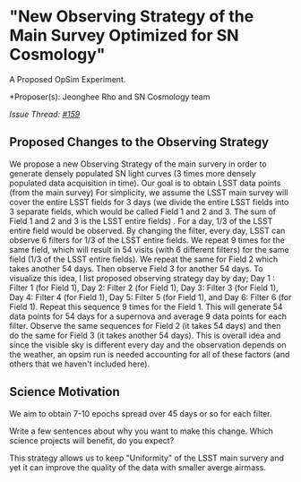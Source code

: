# "New Observing Strategy of the Main Survey Optimized for SN Cosmology"

A Proposed OpSim Experiment.

*Proposer(s): Jeonghee Rho and SN Cosmology team

*Issue Thread: [#159](https://github.com/LSSTScienceCollaborations/ObservingStrategy/issues/159)*


## Proposed Changes to the Observing Strategy

We propose a new Observing Strategy of the main survery in order to generate densely populated SN light curves (3 times more densely populated data acquisition in time). Our goal is to obtain LSST data points (from the main survey)
For simplicity, we assume the LSST main survey will cover the entire LSST fields for 3 days (we divide the entire LSST fields into 3 separate fields, which would be called Field 1 and 2 and 3. The sum of Field 1 and 2 and 3 is the LSST entire fields) . For a day, 1/3 of the LSST entire field would be observed. By changing the filter, every day, LSST can observe 6 filters for 1/3 of the LSST entire fields. We repeat 9 times for the same field, which will result in 54 visits (with 6 different filters) for the same field (1/3 of the LSST entire fields). We repeat the same for Field 2 which takes another 54 days. Then observe Field 3 for another 54 days.
To visualize this idea, I list proposed observing strategy day by day;
Day 1 : Filter 1 (for Field 1), 
Day 2:  Filter 2 (for Field 1),
Day 3:  Filter 3 (for Field 1), 
Day 4:  Filter 4 (for Field 1), 
Day 5:  Filter 5 (for Field 1), and
Day 6:  Filter 6 (for Field 1).
Repeat this sequence 9 times for the Field 1. This will generate 54 data points for 54 days for a supernova and
average 9 data points for each filter. 
Observe the same sequences for Field 2 (it takes 54 days) and then do the same for Field 3 (it takes another 54 days).
This is overall idea and since the visible sky is different every day and the observation depends on the weather, an opsim run is needed accounting for all of these factors (and others that we haven't included here).


## Science Motivation
We aim to obtain 7-10 epochs spread over 45 days or so for each filter. 

Write a few sentences about why you want to make this change. Which
science projects will benefit, do you expect?

This strategy allows us to keep "Uniformity" of the LSST main survery and yet it can improve the quality of the data with smaller averge airmass.
